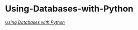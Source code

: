 # Using-Databases-with-Python

###### [Using Databases with Python](https://www.coursera.org/learn/python-databases)
